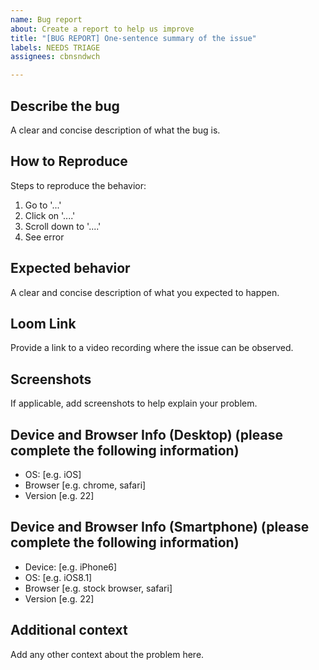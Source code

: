 ```yaml
---
name: Bug report
about: Create a report to help us improve
title: "[BUG REPORT] One-sentence summary of the issue"
labels: NEEDS TRIAGE
assignees: cbnsndwch

---
```


## Describe the bug

A clear and concise description of what the bug is.

## How to Reproduce

Steps to reproduce the behavior:

1. Go to '...'
2. Click on '....'
3. Scroll down to '....'
4. See error

## Expected behavior

A clear and concise description of what you expected to happen.

## Loom Link

Provide a link to a video recording where the issue can be observed.

## Screenshots

If applicable, add screenshots to help explain your problem.

## Device and Browser Info (Desktop) (please complete the following information)

- OS: [e.g. iOS]
- Browser [e.g. chrome, safari]
- Version [e.g. 22]

## Device and Browser Info (Smartphone) (please complete the following information)

- Device: [e.g. iPhone6]
- OS: [e.g. iOS8.1]
- Browser [e.g. stock browser, safari]
- Version [e.g. 22]

## Additional context

Add any other context about the problem here.
